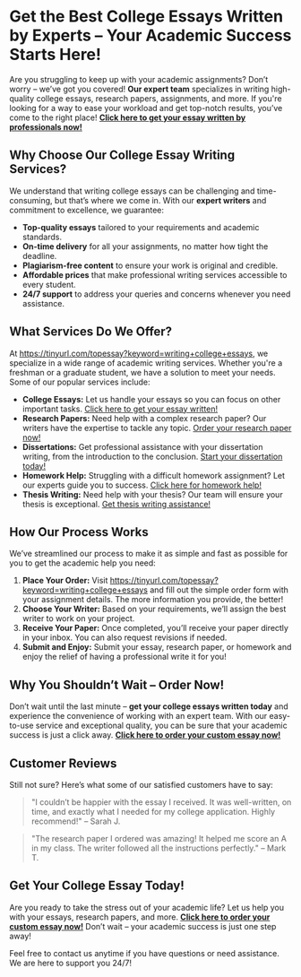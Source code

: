 # Get the Best College Essays Written by Experts – Your Academic Success Starts Here!

Are you struggling to keep up with your academic assignments? Don’t worry – we’ve got you covered! **Our expert team** specializes in writing high-quality college essays, research papers, assignments, and more. If you're looking for a way to ease your workload and get top-notch results, you’ve come to the right place! [**Click here to get your essay written by professionals now!**](https://tinyurl.com/topessay?keyword=writing+college+essays)

## Why Choose Our College Essay Writing Services?

We understand that writing college essays can be challenging and time-consuming, but that’s where we come in. With our **expert writers** and commitment to excellence, we guarantee:

- **Top-quality essays** tailored to your requirements and academic standards.
- **On-time delivery** for all your assignments, no matter how tight the deadline.
- **Plagiarism-free content** to ensure your work is original and credible.
- **Affordable prices** that make professional writing services accessible to every student.
- **24/7 support** to address your queries and concerns whenever you need assistance.

## What Services Do We Offer?

At https://tinyurl.com/topessay?keyword=writing+college+essays, we specialize in a wide range of academic writing services. Whether you're a freshman or a graduate student, we have a solution to meet your needs. Some of our popular services include:

- **College Essays:** Let us handle your essays so you can focus on other important tasks. [Click here to get your essay written!](https://tinyurl.com/topessay?keyword=writing+college+essays)
- **Research Papers:** Need help with a complex research paper? Our writers have the expertise to tackle any topic. [Order your research paper now!](https://tinyurl.com/topessay?keyword=writing+college+essays)
- **Dissertations:** Get professional assistance with your dissertation writing, from the introduction to the conclusion. [Start your dissertation today!](https://tinyurl.com/topessay?keyword=writing+college+essays)
- **Homework Help:** Struggling with a difficult homework assignment? Let our experts guide you to success. [Click here for homework help!](https://tinyurl.com/topessay?keyword=writing+college+essays)
- **Thesis Writing:** Need help with your thesis? Our team will ensure your thesis is exceptional. [Get thesis writing assistance!](https://tinyurl.com/topessay?keyword=writing+college+essays)

## How Our Process Works

We’ve streamlined our process to make it as simple and fast as possible for you to get the academic help you need:

1. **Place Your Order:** Visit https://tinyurl.com/topessay?keyword=writing+college+essays and fill out the simple order form with your assignment details. The more information you provide, the better!
2. **Choose Your Writer:** Based on your requirements, we’ll assign the best writer to work on your project.
3. **Receive Your Paper:** Once completed, you’ll receive your paper directly in your inbox. You can also request revisions if needed.
4. **Submit and Enjoy:** Submit your essay, research paper, or homework and enjoy the relief of having a professional write it for you!

## Why You Shouldn’t Wait – Order Now!

Don’t wait until the last minute – **get your college essays written today** and experience the convenience of working with an expert team. With our easy-to-use service and exceptional quality, you can be sure that your academic success is just a click away. [**Click here to order your custom essay now!**](https://tinyurl.com/topessay?keyword=writing+college+essays)

## Customer Reviews

Still not sure? Here’s what some of our satisfied customers have to say:

> "I couldn’t be happier with the essay I received. It was well-written, on time, and exactly what I needed for my college application. Highly recommend!" – Sarah J.

> "The research paper I ordered was amazing! It helped me score an A in my class. The writer followed all the instructions perfectly." – Mark T.

## Get Your College Essay Today!

Are you ready to take the stress out of your academic life? Let us help you with your essays, research papers, and more. [**Click here to order your custom essay now!**](https://tinyurl.com/topessay?keyword=writing+college+essays) Don’t wait – your academic success is just one step away!

Feel free to contact us anytime if you have questions or need assistance. We are here to support you 24/7!
